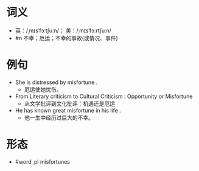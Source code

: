 # 词义
- 英：/ˌmɪsˈfɔːtʃuːn/； 美：/ˌmɪsˈfɔːrtʃuːn/
- #n 不幸；厄运；不幸的事故(或情况、事件)
# 例句
- She is distressed by misfortune .
	- 厄运使她忧伤。
- From Literary criticism to Cultural Criticism : Opportunity or Misfortune
	- 从文学批评到文化批评：机遇还是厄运
- He has known great misfortune in his life .
	- 他一生中经历过巨大的不幸。
# 形态
- #word_pl misfortunes
